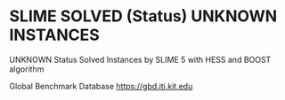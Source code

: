 # SLIME SOLVED (Status) UNKNOWN INSTANCES

UNKNOWN Status Solved Instances by SLIME 5 with HESS and BOOST algorithm

Global Benchmark Database
https://gbd.iti.kit.edu

